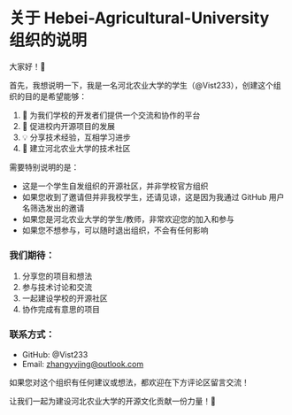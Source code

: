 # 关于 Hebei-Agricultural-University 组织的说明

大家好！👋

首先，我想说明一下，我是一名河北农业大学的学生（@Vist233），创建这个组织的目的是希望能够：

1. 🌱 为我们学校的开发者们提供一个交流和协作的平台
2. 🤝 促进校内开源项目的发展
3. 💡 分享技术经验，互相学习进步
4. 🏫 建立河北农业大学的技术社区

需要特别说明的是：
- 这是一个学生自发组织的开源社区，并非学校官方组织
- 如果您收到了邀请但并非我校学生，还请见谅，这是因为我通过 GitHub 用户名筛选发出的邀请
- 如果您是河北农业大学的学生/教师，非常欢迎您的加入和参与
- 如果您不想参与，可以随时退出组织，不会有任何影响

### 我们期待：
1. 分享您的项目和想法
2. 参与技术讨论和交流
3. 一起建设学校的开源社区
4. 协作完成有意思的项目

### 联系方式：
- GitHub: @Vist233
- Email: zhangyvjing@outlook.com

如果您对这个组织有任何建议或想法，都欢迎在下方评论区留言交流！

让我们一起为建设河北农业大学的开源文化贡献一份力量！🌟